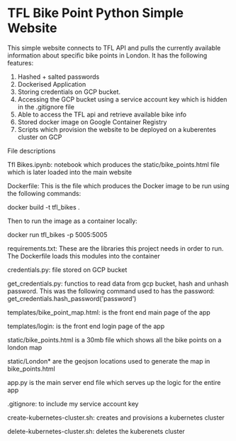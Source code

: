 # TFL Bike Point Python Simple Website

This simple website connects to TFL API and pulls the currently available information about specific bike points in London. It has the following features:

1. Hashed + salted passwords
2. Dockerised Application
3. Storing credentials on GCP bucket.
4. Accessing the GCP bucket using a service account key which is hidden in the .gitignore file
5. Able to access the TFL api and retrieve available bike info
6. Stored docker image on Google Container Registry
7. Scripts which provision the website to be deployed on a kuberentes cluster on GCP

File descriptions

Tfl Bikes.ipynb: notebook which produces the static/bike_points.html file which is later loaded into the main website

Dockerfile: This is the file which produces the Docker image to be run using the following commands:

docker build -t tfl_bikes .

Then to run the image as a container locally:

docker run tfl_bikes -p 5005:5005


requirements.txt: These are the libraries this project needs in order to run. The Dockerfile loads this modules into the container

credentials.py: file stored on GCP bucket

get_credentials.py: functios to read data from gcp bucket, hash and unhash password. This was the following command used to has the password:
get_credentials.hash_password('password')

templates/bike_point_map.html: is the front end main page of the app

templates/login: is the front end login page of the app

static/bike_points.html is a 30mb file which shows all the bike points on a london map

static/London* are the geojson locations used to generate the map in bike_points.html

app.py is the main server end file which serves up the logic for the entire app

.gitignore: to include my service account key

create-kubernetes-cluster.sh: creates and provisions a kubernetes cluster

delete-kubernetes-cluster.sh: deletes the kuberenets cluster
